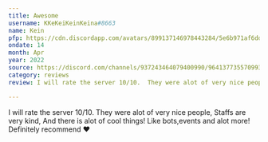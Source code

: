 ```yaml
---
title: Awesome
username: KKeKeiKeinKeina#8663
name: Kein
pfp: https://cdn.discordapp.com/avatars/899137146978443284/5e6b971af6dde2302c69e4da8fdecc66.png?size=4096
ondate: 14
month: Apr
year: 2022
source: https://discord.com/channels/937243464079400990/964137735570993212/964140050910695494
category: reviews
review: I will rate the server 10/10.  They were alot of very nice people, Staffs are very kind, And there is alot of cool things!  Like bots,events and alot more!  Definitely recommend ❤️

---
```


I will rate the server 10/10.  They were alot of very nice people, Staffs are very kind, And there is alot of cool things!  Like bots,events and alot more!  Definitely recommend ❤️
